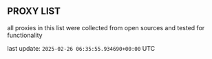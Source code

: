 ## PROXY LIST

all proxies in this list were collected from open sources and tested for functionality

last update: `2025-02-26 06:35:55.934690+00:00` UTC